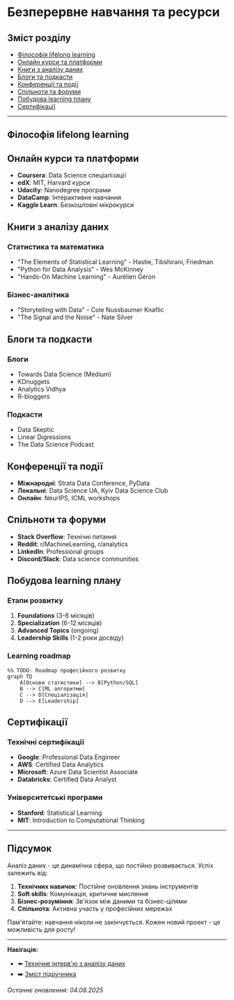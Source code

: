 # Безперервне навчання та ресурси

## Зміст розділу

-   [Філософія lifelong learning](#філософія-lifelong-learning)
-   [Онлайн курси та платформи](#онлайн-курси-та-платформи)
-   [Книги з аналізу даних](#книги-з-аналізу-даних)
-   [Блоги та подкасти](#блоги-та-подкасти)
-   [Конференції та події](#конференції-та-події)
-   [Спільноти та форуми](#спільноти-та-форуми)
-   [Побудова learning плану](#побудова-learning-плану)
-   [Сертифікації](#сертифікації)

---

## Філософія lifelong learning

<!-- TODO: Важливість постійного навчання в IT -->
<!-- Швидкість змін у технологіях -->
<!-- Growth mindset -->

## Онлайн курси та платформи

<!-- TODO: Огляд основних платформ -->

-   **Coursera**: Data Science спеціалізації
-   **edX**: MIT, Harvard курси
-   **Udacity**: Nanodegree програми
-   **DataCamp**: Інтерактивне навчання
-   **Kaggle Learn**: Безкоштовні мікрокурси

## Книги з аналізу даних

<!-- TODO: Рекомендована література -->

### Статистика та математика

-   "The Elements of Statistical Learning" - Hastie, Tibshirani, Friedman
-   "Python for Data Analysis" - Wes McKinney
-   "Hands-On Machine Learning" - Aurélien Géron

### Бізнес-аналітика

-   "Storytelling with Data" - Cole Nussbaumer Knaflic
-   "The Signal and the Noise" - Nate Silver

## Блоги та подкасти

<!-- TODO: Корисні ресурси для читання -->

### Блоги

-   Towards Data Science (Medium)
-   KDnuggets
-   Analytics Vidhya
-   R-bloggers

### Подкасти

-   Data Skeptic
-   Linear Digressions
-   The Data Science Podcast

## Конференції та події

<!-- TODO: Основні події індустрії -->

-   **Міжнародні**: Strata Data Conference, PyData
-   **Локальні**: Data Science UA, Kyiv Data Science Club
-   **Онлайн**: NeurIPS, ICML workshops

## Спільноти та форуми

<!-- TODO: Де шукати допомогу та нетворкінг -->

-   **Stack Overflow**: Технічні питання
-   **Reddit**: r/MachineLearning, r/analytics
-   **LinkedIn**: Professional groups
-   **Discord/Slack**: Data science communities

## Побудова learning плану

<!-- TODO: Як структурувати навчання -->

### Етапи розвитку

1. **Foundations** (3-6 місяців)
2. **Specialization** (6-12 місяців)
3. **Advanced Topics** (ongoing)
4. **Leadership Skills** (1-2 роки досвіду)

### Learning roadmap

```mermaid
%% TODO: Roadmap професійного розвитку
graph TD
    A[Основи статистики] --> B[Python/SQL]
    B --> C[ML алгоритми]
    C --> D[Спеціалізація]
    D --> E[Leadership]
```

## Сертифікації

<!-- TODO: Корисні сертифікати -->

### Технічні сертифікації

-   **Google**: Professional Data Engineer
-   **AWS**: Certified Data Analytics
-   **Microsoft**: Azure Data Scientist Associate
-   **Databricks**: Certified Data Analyst

### Університетські програми

-   **Stanford**: Statistical Learning
-   **MIT**: Introduction to Computational Thinking

---

## Підсумок

Аналіз даних - це динамічна сфера, що постійно розвивається. Успіх залежить від:

1. **Технічних навичок**: Постійне оновлення знань інструментів
2. **Soft skills**: Комунікація, критичне мислення
3. **Бізнес-розуміння**: Зв'язок між даними та бізнес-цілями
4. **Спільнота**: Активна участь у професійних мережах

Пам'ятайте: навчання ніколи не закінчується. Кожен новий проект - це можливість для росту!

---

**Навігація:**

-   ⬅️ [Технічне інтерв'ю з аналізу даних](./43_технічне_інтервю.md)
-   ➡️ [Зміст підручника](./Інструкції.md)

_Останнє оновлення: 04.08.2025_
